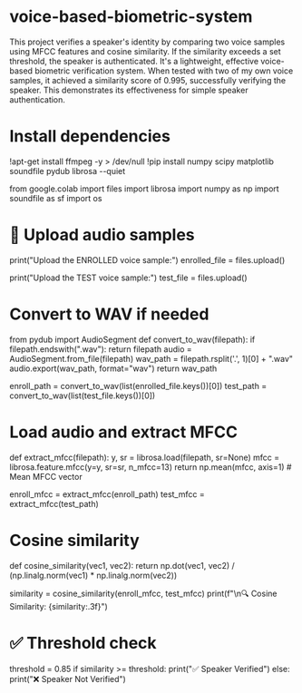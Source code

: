 # voice-based-biometric-system
This project verifies a speaker's identity by comparing two voice samples using MFCC features and cosine similarity. If the similarity exceeds a set threshold, the speaker is authenticated. It's a lightweight, effective voice-based biometric verification system. When tested with two of my own voice samples, it achieved a similarity score of 0.995, successfully verifying the speaker. This demonstrates its effectiveness for simple speaker authentication.

#  Install dependencies
!apt-get install ffmpeg -y > /dev/null
!pip install numpy scipy matplotlib soundfile pydub librosa --quiet

from google.colab import files
import librosa
import numpy as np
import soundfile as sf
import os

# 📁 Upload audio samples
print("Upload the ENROLLED voice sample:")
enrolled_file = files.upload()

print("Upload the TEST voice sample:")
test_file = files.upload()

# Convert to WAV if needed
from pydub import AudioSegment
def convert_to_wav(filepath):
    if filepath.endswith(".wav"):
        return filepath
    audio = AudioSegment.from_file(filepath)
    wav_path = filepath.rsplit('.', 1)[0] + ".wav"
    audio.export(wav_path, format="wav")
    return wav_path

enroll_path = convert_to_wav(list(enrolled_file.keys())[0])
test_path = convert_to_wav(list(test_file.keys())[0])

# Load audio and extract MFCC
def extract_mfcc(filepath):
    y, sr = librosa.load(filepath, sr=None)
    mfcc = librosa.feature.mfcc(y=y, sr=sr, n_mfcc=13)
    return np.mean(mfcc, axis=1)  # Mean MFCC vector

enroll_mfcc = extract_mfcc(enroll_path)
test_mfcc = extract_mfcc(test_path)

# Cosine similarity
def cosine_similarity(vec1, vec2):
    return np.dot(vec1, vec2) / (np.linalg.norm(vec1) * np.linalg.norm(vec2))

similarity = cosine_similarity(enroll_mfcc, test_mfcc)
print(f"\n🔍 Cosine Similarity: {similarity:.3f}")

# ✅ Threshold check
threshold = 0.85
if similarity >= threshold:
    print("✅ Speaker Verified")
else:
    print("❌ Speaker Not Verified")
